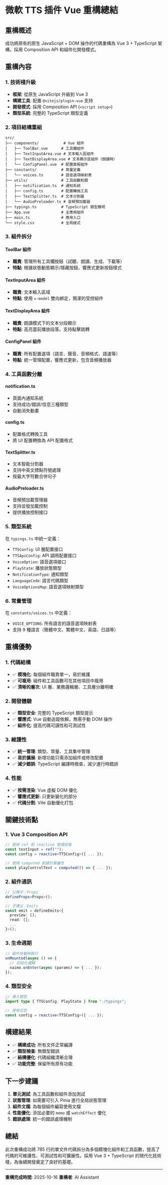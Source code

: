 # 微軟 TTS 插件 Vue 重構總結

## 重構概述

成功將原有的原生 JavaScript + DOM 操作的代碼重構為 Vue 3 + TypeScript 架構，採用 Composition API 和組件化開發模式。

## 重構內容

### 1. 技術棧升級

- **框架**: 從原生 JavaScript 升級到 Vue 3
- **構建工具**: 配置 `@vitejs/plugin-vue` 支持
- **開發模式**: 採用 Composition API (`<script setup>`)
- **類型系統**: 完整的 TypeScript 類型定義

### 2. 項目結構重組

```
src/
├── components/           # Vue 組件
│   ├── ToolBar.vue      # 工具欄組件
│   ├── TextInputArea.vue # 文本輸入區組件
│   ├── TextDisplayArea.vue # 文本顯示區組件（朗讀時）
│   └── ConfigPanel.vue  # 配置面板組件
├── constants/           # 常量定義
│   └── voices.ts        # 語音選項映射表
├── utils/               # 工具函數和類
│   ├── notification.ts  # 通知系統
│   ├── config.ts        # 配置轉換工具
│   ├── TextSplitter.ts  # 文本分割器
│   └── AudioPreloader.ts # 音頻預加載器
├── typings.ts           # TypeScript 類型聲明
├── App.vue              # 主應用組件
├── main.ts              # 應用入口
└── style.css            # 全局樣式
```

### 3. 組件拆分

#### ToolBar 組件

- **職責**: 管理所有工具欄按鈕（試聽、朗讀、生成、下載等）
- **特點**: 根據狀態動態顯示/隱藏按鈕，響應式更新按鈕樣式

#### TextInputArea 組件

- **職責**: 文本輸入區域
- **特點**: 使用 `v-model` 雙向綁定，簡潔的受控組件

#### TextDisplayArea 組件

- **職責**: 朗讀模式下的文本分段顯示
- **特點**: 高亮當前播放段落，支持點擊跳轉

#### ConfigPanel 組件

- **職責**: 所有配置選項（語言、聲音、音頻格式、語速等）
- **特點**: 統一管理配置，響應式更新，包含音頻播放器

### 4. 工具函數分離

#### notification.ts

- 頁面內通知系統
- 支持成功/錯誤/信息三種類型
- 自動消失動畫

#### config.ts

- 配置格式轉換工具
- 將 UI 配置轉換為 API 配置格式

#### TextSplitter.ts

- 文本智能分割器
- 支持中英文標點符號處理
- 按最大字符數合併句子

#### AudioPreloader.ts

- 音頻預加載管理器
- 支持並發加載控制
- 提供播放控制接口

### 5. 類型系統

在 `typings.ts` 中統一定義：

- `TTSConfig`: UI 層配置接口
- `TTSApiConfig`: API 調用配置接口
- `VoiceOption`: 語音選項接口
- `PlayState`: 播放狀態類型
- `NotificationType`: 通知類型
- `LanguageCode`: 語言代碼類型
- `VoiceOptionsMap`: 語音選項映射類型

### 6. 常量管理

在 `constants/voices.ts` 中定義：

- `VOICE_OPTIONS`: 所有語言的語音選項映射表
- 支持 9 種語言（簡體中文、繁體中文、英語、日語等）

## 重構優勢

### 1. 代碼結構

- ✅ **模塊化**: 每個組件職責單一，易於維護
- ✅ **可複用**: 組件和工具函數可在其他項目中複用
- ✅ **清晰的層次**: UI 層、業務邏輯層、工具層分離明確

### 2. 開發體驗

- ✅ **類型安全**: 完整的 TypeScript 類型提示
- ✅ **響應式**: Vue 自動追蹤依賴，無需手動 DOM 操作
- ✅ **組件化**: 提高代碼可讀性和可測試性

### 3. 維護性

- ✅ **統一管理**: 類型、常量、工具集中管理
- ✅ **易於擴展**: 新增功能只需添加組件或修改配置
- ✅ **減少錯誤**: TypeScript 編譯時檢查，減少運行時錯誤

### 4. 性能

- ✅ **按需渲染**: Vue 虛擬 DOM 優化
- ✅ **響應式更新**: 只更新變化的部分
- ✅ **代碼分割**: Vite 自動優化打包

## 關鍵技術點

### 1. Vue 3 Composition API

```typescript
// 使用 ref 和 reactive 管理狀態
const textInput = ref("");
const config = reactive<TTSConfig>({ ... });

// 使用 computed 創建計算屬性
const playControlText = computed(() => { ... });
```

### 2. 組件通訊

```typescript
// 父傳子：Props
defineProps<Props>();

// 子傳父：Emits
const emit = defineEmits<{
  preview: [];
  read: [];
  ...
}>();
```

### 3. 生命週期

```typescript
// 組件掛載時執行
onMounted(async () => {
  // 初始化邏輯
  naimo.onEnter(async (params) => { ... });
});
```

### 4. 類型安全

```typescript
// 導入類型
import type { TTSConfig, PlayState } from "./typings";

// 使用泛型
const config = reactive<TTSConfig>({ ... });
```

## 構建結果

- ✅ **構建成功**: 所有文件正常編譯
- ✅ **類型檢查**: 無類型錯誤
- ✅ **結構優化**: 代碼組織清晰合理
- ✅ **功能完整**: 保留所有原有功能

## 下一步建議

1. **單元測試**: 為工具函數和組件添加測試
2. **狀態管理**: 如需要可引入 Pinia 進行全局狀態管理
3. **組件文檔**: 為每個組件編寫使用文檔
4. **性能優化**: 添加必要的 `memo` 或 `watchEffect` 優化
5. **錯誤處理**: 統一的錯誤處理機制

## 總結

此次重構成功將 785 行的單文件代碼拆分為多個模塊化組件和工具函數，提高了代碼的可維護性、可測試性和可擴展性。採用 Vue 3 + TypeScript 的現代化技術棧，為後續開發奠定了良好的基礎。

---

**重構完成時間**: 2025-10-16
**重構者**: AI Assistant

